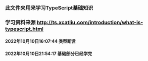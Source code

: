### 此文件夹用来学习TypeScript基础知识
### 学习资料来源 http://ts.xcatliu.com/introduction/what-is-typescript.html
#### 2022年10月10日16:07:44 类型断言
#### 2022年10月10日21:54:17 基础部分已经学完